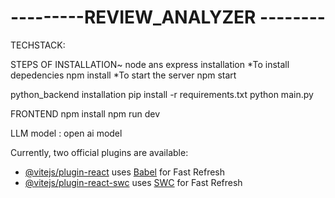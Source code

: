 
# ****---------REVIEW_ANALYZER --------****
TECHSTACK:


STEPS OF INSTALLATION~
node ans express installation
*To install depedencies
npm install
*To start the server
npm start

python_backend installation
pip install -r requirements.txt
python main.py

FRONTEND 
npm install
npm run dev


LLM model : open ai model


Currently, two official plugins are available:

- [@vitejs/plugin-react](https://github.com/vitejs/vite-plugin-react/blob/main/packages/plugin-react/README.md) uses [Babel](https://babeljs.io/) for Fast Refresh
- [@vitejs/plugin-react-swc](https://github.com/vitejs/vite-plugin-react-swc) uses [SWC](https://swc.rs/) for Fast Refresh
